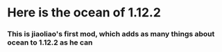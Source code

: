 # Here is the ocean of 1.12.2
### This is jiaoliao's first mod, which adds as many things about ocean to 1.12.2 as he can